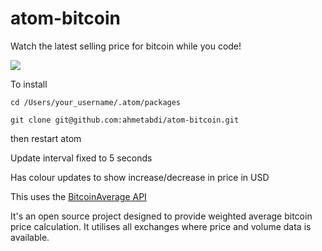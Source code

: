 atom-bitcoin
============

Watch the latest selling price for bitcoin while you code!

![](https://www.dropbox.com/s/4lvxmytpicoz9o1/screenshot.png)

To install

`` cd /Users/your_username/.atom/packages ``

`` git clone git@github.com:ahmetabdi/atom-bitcoin.git ``

then restart atom

Update interval fixed to 5 seconds

Has colour updates to show increase/decrease in price in USD

This uses the [BitcoinAverage API](https://bitcoinaverage.com/api.htm)

It's an open source project designed to provide weighted average bitcoin price calculation. It utilises all exchanges where price and volume data is available.
